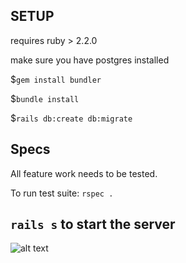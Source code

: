 ## SETUP
requires ruby > 2.2.0

make sure you have postgres installed

$```gem install bundler```

$```bundle install```

$```rails db:create db:migrate```

## Specs
All feature work needs to be tested.

To run test suite: ```rspec .```

## ```rails s``` to start the server

![alt text](https://media.giphy.com/media/gmb4vk8V1xImk/giphy.gif)

